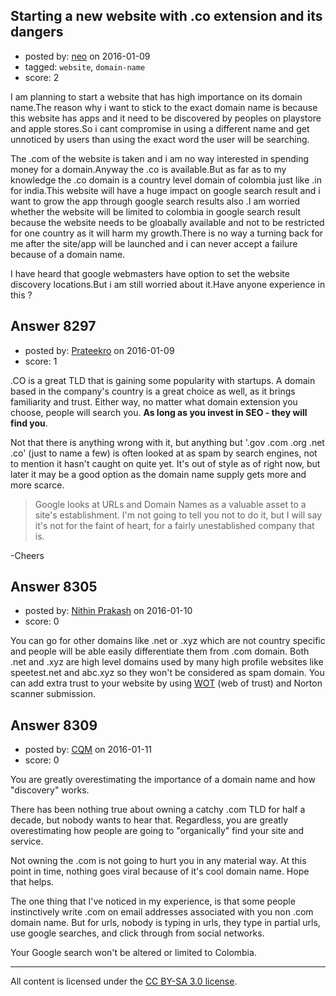## Starting a new website with .co extension and its dangers

- posted by: [neo](https://stackexchange.com/users/7603786/neo) on 2016-01-09
- tagged: `website`, `domain-name`
- score: 2

I am planning to start a website that has high importance on its domain name.The reason why i want to stick to the exact domain name is because this website has apps and it need to be discovered by peoples on playstore and apple stores.So i cant compromise in using a different name and get unnoticed by users than using the exact word the user will be searching.

The .com of the website is taken and i am no way interested in spending money for a domain.Anyway the .co is available.But as far as to my knowledge the .co domain is a country level domain of colombia just like .in for india.This website will have a huge impact on google search result and i want to grow the app through google search results also .I am worried whether the website will be limited to colombia in google search result because the website needs to be gloabally available and not to be restricted for one country as it will harm my growth.There is no way a turning back for me after the site/app will be launched and i can never accept a failure because of a domain name.

I have heard that google webmasters have option to set the website discovery locations.But i am still worried about it.Have anyone experience in this ?


## Answer 8297

- posted by: [Prateekro](https://stackexchange.com/users/3215506/prateekro) on 2016-01-09
- score: 1

.CO is a great TLD that is gaining some popularity with startups.
A domain based in the company's country is a great choice as well, as it brings familiarity and trust.
Either way, no matter what domain extension you choose, people will search you. **As long as you invest in SEO - they will find you**.

Not that there is anything wrong with it, but anything but '.gov .com .org .net .co' (just to name a few) is often looked at as spam by search engines, not to mention it hasn't caught on quite yet. It's out of style as of right now, but later it may be a good option as the domain name supply gets more and more scarce. 

> Google looks at URLs and Domain Names as a valuable asset to a site's
> establishment. I'm not going to tell you not to do it, but I will say
> it's not for the faint of heart, for a fairly unestablished company
> that is.

-Cheers


## Answer 8305

- posted by: [Nithin Prakash](https://stackexchange.com/users/5957194/nithin-prakash) on 2016-01-10
- score: 0

<p>You can go for other domains like .net or .xyz which are not country specific and people will be able easily differentiate them from .com domain.  Both .net and .xyz are high level domains used by many high profile websites like speetest.net and abc.xyz so they won't be considered as spam domain. You can add extra trust to your website by using <a href="https://www.mywot.com/" rel="nofollow">WOT</a> (web of trust) and Norton scanner submission. </p>



## Answer 8309

- posted by: [CQM](https://stackexchange.com/users/376162/cqm) on 2016-01-11
- score: 0

You are greatly overestimating the importance of a domain name and how "discovery" works.

There has been nothing true about owning a catchy .com TLD for half a decade, but nobody wants to hear that. Regardless, you are greatly overestimating how people are going to "organically" find your site and service. 

Not owning the .com is not going to hurt you in any material way. At this point in time, nothing goes viral because of it's cool domain name. Hope that helps.

The one thing that I've noticed in my experience, is that some people instinctively write .com on email addresses associated with you non .com domain name. But for urls, nobody is typing in urls, they type in partial urls, use google searches, and click through from social networks. 

Your Google search won't be altered or limited to Colombia. 



---

All content is licensed under the [CC BY-SA 3.0 license](https://creativecommons.org/licenses/by-sa/3.0/).
